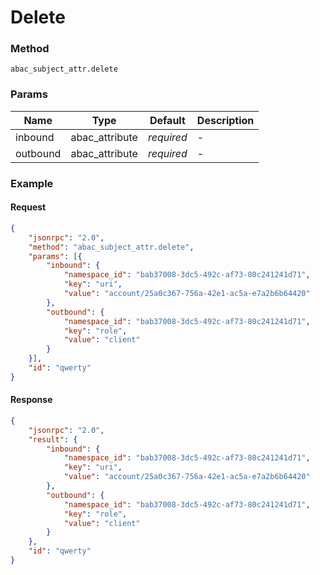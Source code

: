 # Delete

### Method

```
abac_subject_attr.delete
```

### Params

Name     | Type           | Default    | Description
-------- | -------------- | ---------- | ------------------
inbound  | abac_attribute | _required_ | -
outbound | abac_attribute | _required_ | -

### Example

#### Request

```json
{
    "jsonrpc": "2.0",
    "method": "abac_subject_attr.delete",
    "params": [{
        "inbound": {
            "namespace_id": "bab37008-3dc5-492c-af73-80c241241d71",
            "key": "uri",
            "value": "account/25a0c367-756a-42e1-ac5a-e7a2b6b64420"
        },
        "outbound": {
            "namespace_id": "bab37008-3dc5-492c-af73-80c241241d71",
            "key": "role",
            "value": "client"
        }
    }],
    "id": "qwerty"
}
```

#### Response

```json
{
    "jsonrpc": "2.0",
    "result": {
        "inbound": {
            "namespace_id": "bab37008-3dc5-492c-af73-80c241241d71",
            "key": "uri",
            "value": "account/25a0c367-756a-42e1-ac5a-e7a2b6b64420"
        },
        "outbound": {
            "namespace_id": "bab37008-3dc5-492c-af73-80c241241d71",
            "key": "role",
            "value": "client"
        }
    },
    "id": "qwerty"
}
```

